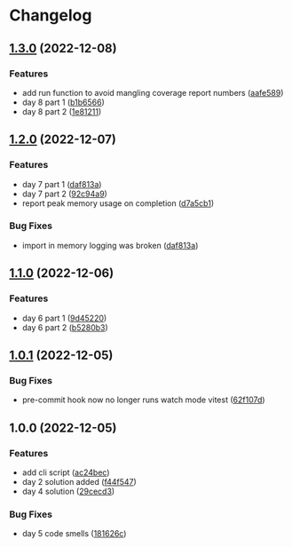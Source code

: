 # Changelog

## [1.3.0](https://github.com/AnthonyPorthouse/advent-of-code-2022/compare/v1.2.0...v1.3.0) (2022-12-08)


### Features

* add run function to avoid mangling coverage report numbers ([aafe589](https://github.com/AnthonyPorthouse/advent-of-code-2022/commit/aafe589fd2af072907d282ed2ab43c42e5bb0683))
* day 8 part 1 ([b1b6566](https://github.com/AnthonyPorthouse/advent-of-code-2022/commit/b1b65666e15a6cf699d9a3cf62d8b2170f117cb1))
* day 8 part 2 ([1e81211](https://github.com/AnthonyPorthouse/advent-of-code-2022/commit/1e81211c4938f6afda59337833471b1f6adaf4fd))

## [1.2.0](https://github.com/AnthonyPorthouse/advent-of-code-2022/compare/v1.1.0...v1.2.0) (2022-12-07)


### Features

* day 7 part 1 ([daf813a](https://github.com/AnthonyPorthouse/advent-of-code-2022/commit/daf813ab1580f782e657346a62e655f2f776ba9f))
* day 7 part 2 ([92c94a9](https://github.com/AnthonyPorthouse/advent-of-code-2022/commit/92c94a928ed1f7ca90d81b1245a5c01d767e5094))
* report peak memory usage on completion ([d7a5cb1](https://github.com/AnthonyPorthouse/advent-of-code-2022/commit/d7a5cb13016675732a4153f36932e27ac5dc8502))


### Bug Fixes

* import in memory logging was broken ([daf813a](https://github.com/AnthonyPorthouse/advent-of-code-2022/commit/daf813ab1580f782e657346a62e655f2f776ba9f))

## [1.1.0](https://github.com/AnthonyPorthouse/advent-of-code-2022/compare/v1.0.1...v1.1.0) (2022-12-06)


### Features

* day 6 part 1 ([9d45220](https://github.com/AnthonyPorthouse/advent-of-code-2022/commit/9d45220b7ce166e7fc03830767bb8b782c72820a))
* day 6 part 2 ([b5280b3](https://github.com/AnthonyPorthouse/advent-of-code-2022/commit/b5280b3825b3ab7cb0c16540d2d1d0714e062aee))

## [1.0.1](https://github.com/AnthonyPorthouse/advent-of-code-2022/compare/v1.0.0...v1.0.1) (2022-12-05)


### Bug Fixes

* pre-commit hook now no longer runs watch mode vitest ([62f107d](https://github.com/AnthonyPorthouse/advent-of-code-2022/commit/62f107d526dbad1852c70be6b95f244a1aa6459b))

## 1.0.0 (2022-12-05)


### Features

* add cli script ([ac24bec](https://github.com/AnthonyPorthouse/advent-of-code-2022/commit/ac24bec9eca64f2c6b72c39b986d63ffc2bbeff9))
* day 2 solution added ([f44f547](https://github.com/AnthonyPorthouse/advent-of-code-2022/commit/f44f547dbbd8451515e6fd4f4164572ef6cc5ca5))
* day 4 solution ([29cecd3](https://github.com/AnthonyPorthouse/advent-of-code-2022/commit/29cecd3861bc49c1a0e7f821bd3b5d76c5856e94))


### Bug Fixes

* day 5 code smells ([181626c](https://github.com/AnthonyPorthouse/advent-of-code-2022/commit/181626cc4ce162653bf6de59840edb8f9aaeb330))
